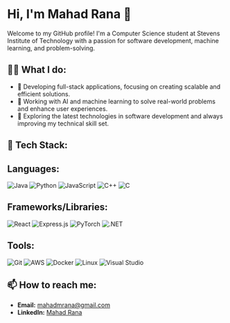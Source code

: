 # Hi, I'm Mahad Rana 👋

Welcome to my GitHub profile! I'm a Computer Science student at Stevens Institute of Technology with a passion for software development, machine learning, and problem-solving.

## 👨‍💻 What I do:
- 🚀 Developing full-stack applications, focusing on creating scalable and efficient solutions.
- 🤖 Working with AI and machine learning to solve real-world problems and enhance user experiences.
- 🧠 Exploring the latest technologies in software development and always improving my technical skill set.

## 🔧 Tech Stack:
## Languages:
<p align="left">
  <a href="https://www.java.com/" target="_blank" style="text-decoration:none">
    <img src="https://img.shields.io/badge/Java-ED8B00?style=for-the-badge&logo=java&logoColor=white" alt="Java" />
  </a>
  <a href="https://www.python.org/" target="_blank" style="text-decoration:none">
    <img src="https://img.shields.io/badge/Python-3776AB?style=for-the-badge&logo=python&logoColor=white" alt="Python" />
  </a>
  <a href="https://developer.mozilla.org/en-US/docs/Web/JavaScript" target="_blank" style="text-decoration:none">
    <img src="https://img.shields.io/badge/JavaScript-F7DF1E?style=for-the-badge&logo=javascript&logoColor=black" alt="JavaScript" />
  </a>
  <a href="https://isocpp.org/" target="_blank" style="text-decoration:none">
    <img src="https://img.shields.io/badge/C++-00599C?style=for-the-badge&logo=cplusplus&logoColor=white" alt="C++" />
  </a>
  <a href="https://en.wikipedia.org/wiki/C_(programming_language)" target="_blank" style="text-decoration:none">
    <img src="https://img.shields.io/badge/C-00599C?style=for-the-badge&logo=c&logoColor=white" alt="C" />
  </a>
</p>

## Frameworks/Libraries:
<p align="left">
  <a href="https://reactjs.org/" target="_blank" style="text-decoration:none">
    <img src="https://img.shields.io/badge/React-20232A?style=for-the-badge&logo=react&logoColor=61DAFB" alt="React" />
  </a>
  <a href="https://expressjs.com/" target="_blank" style="text-decoration:none">
    <img src="https://img.shields.io/badge/Express.js-404D59?style=for-the-badge" alt="Express.js" />
  </a>
  <a href="https://pytorch.org/" target="_blank" style="text-decoration:none">
    <img src="https://img.shields.io/badge/PyTorch-EE4C2C?style=for-the-badge&logo=pytorch&logoColor=white" alt="PyTorch" />
  </a>
  <a href="https://dotnet.microsoft.com/" target="_blank" style="text-decoration:none">
    <img src="https://img.shields.io/badge/.NET-5C2D91?style=for-the-badge&logo=.net&logoColor=white" alt=".NET" />
  </a>
</p>

## Tools:
<p align="left">
  <a href="https://git-scm.com/" target="_blank" style="text-decoration:none">
    <img src="https://img.shields.io/badge/Git-F05032?style=for-the-badge&logo=git&logoColor=white" alt="Git" />
  </a>
  <a href="https://aws.amazon.com/" target="_blank" style="text-decoration:none">
    <img src="https://img.shields.io/badge/AWS-232F3E?style=for-the-badge&logo=amazon-aws&logoColor=white" alt="AWS" />
  </a>
  <a href="https://www.docker.com/" target="_blank" style="text-decoration:none">
    <img src="https://img.shields.io/badge/Docker-2496ED?style=for-the-badge&logo=docker&logoColor=white" alt="Docker" />
  </a>
  <a href="https://www.linux.org/" target="_blank" style="text-decoration:none">
    <img src="https://img.shields.io/badge/Linux-FCC624?style=for-the-badge&logo=linux&logoColor=black" alt="Linux" />
  </a>
  <a href="https://visualstudio.microsoft.com/" target="_blank" style="text-decoration:none">
    <img src="https://img.shields.io/badge/Visual_Studio-5C2D91?style=for-the-badge&logo=visual-studio&logoColor=white" alt="Visual Studio" />
  </a>
</p>

## 📫 How to reach me:
- **Email:** [mahadmrana@gmail.com](mailto:mahadmrana@gmail.com)
- **LinkedIn:** [Mahad Rana](https://linkedin.com/in/mahad-rana)
